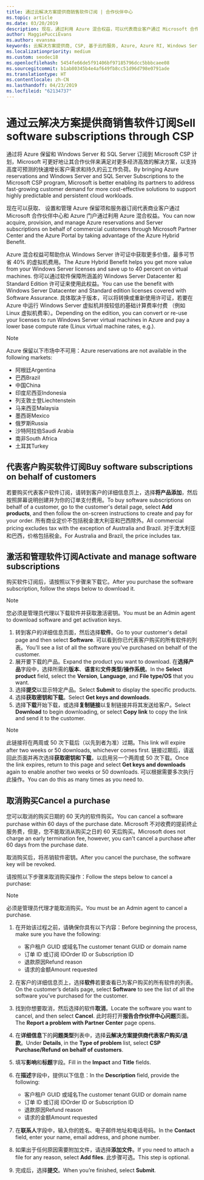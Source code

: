 ```yaml
---
title: 通过云解决方案提供商销售软件订阅 | 合作伙伴中心
ms.topic: article
ms.date: 03/20/2019
description: 现在，通过利用 Azure 混合权益，可以代表商业客户通过 Microsoft 合作伙伴中心和 Azure 门户获取、预配和管理 Azure 预留实例和服务器订阅。
author: MaggiePucciEvans
ms.author: evansma
keywords: 云解决方案提供商, CSP, 基于云的服务, Azure, Azure RI, Windows Server, SQL Server, 软件订阅
ms.localizationpriority: medium
ms.custom: seodec18
ms.openlocfilehash: 5454fe66de5f91406bf97185796dcc5bbbcaee08
ms.sourcegitcommit: b1ab80345b4e4af649fb8cc51d96d798e0791ade
ms.translationtype: HT
ms.contentlocale: zh-CN
ms.lasthandoff: 04/23/2019
ms.locfileid: "62134737"
---
```

# <a name="sell-software-subscriptions-through-csp"></a><span data-ttu-id="33eeb-104">通过云解决方案提供商销售软件订阅</span><span class="sxs-lookup"><span data-stu-id="33eeb-104">Sell software subscriptions through CSP</span></span>

<span data-ttu-id="33eeb-105">通过将 Azure 保留和 Windows Server 和 SQL Server 订阅到 Microsoft CSP 计划，Microsoft 可更好地让其合作伙伴来满足对更多经济高效的解决方案，以支持高度可预测的快速增长客户需求和持久的云工作负荷。</span><span class="sxs-lookup"><span data-stu-id="33eeb-105">By bringing Azure reservations and Windows Server and SQL Server Subscriptions to the Microsoft CSP program, Microsoft is better enabling its partners to address fast-growing customer demand for more cost-effective solutions to support highly predictable and persistent cloud workloads.</span></span> 

<span data-ttu-id="33eeb-106">现在可以获取、 设置和管理 Azure 保留项和服务器订阅代表商业客户通过 Microsoft 合作伙伴中心和 Azure 门户通过利用 Azure 混合权益。</span><span class="sxs-lookup"><span data-stu-id="33eeb-106">You can now acquire, provision, and manage Azure reservations and Server subscriptions on behalf of commercial customers through Microsoft Partner Center and the Azure Portal by taking advantage of the Azure Hybrid Benefit.</span></span> 

<span data-ttu-id="33eeb-107">Azure 混合权益可帮助你从 Windows Server 许可证中获取更多价值，最多可节省 40% 的虚拟机费用。</span><span class="sxs-lookup"><span data-stu-id="33eeb-107">The Azure Hybrid Benefit helps you get more value from your Windows Server licenses and save up to 40 percent on virtual machines.</span></span> <span data-ttu-id="33eeb-108">你可以通过软件保障所涵盖的 Windows Server Datacenter 和 Standard Edition 许可证来使用此权益。</span><span class="sxs-lookup"><span data-stu-id="33eeb-108">You can use the benefit with Windows Server Datacenter and Standard edition licenses covered with Software Assurance.</span></span> <span data-ttu-id="33eeb-109">具体取决于版本，可以将转换或重新使用许可证，若要在 Azure 中运行 Windows Server 虚拟机并按较低的基础计算费率付费 （例如 Linux 虚拟机费率）。</span><span class="sxs-lookup"><span data-stu-id="33eeb-109">Depending on the edition, you can convert or re-use your licenses to run Windows Server virtual machines in Azure and pay a lower base compute rate (Linux virtual machine rates, e.g.).</span></span>

> [!NOTE]  
> <span data-ttu-id="33eeb-110">Azure 保留以下市场中不可用：</span><span class="sxs-lookup"><span data-stu-id="33eeb-110">Azure reservations are not available in the following markets:</span></span>  
> * <span data-ttu-id="33eeb-111">阿根廷</span><span class="sxs-lookup"><span data-stu-id="33eeb-111">Argentina</span></span>
> * <span data-ttu-id="33eeb-112">巴西</span><span class="sxs-lookup"><span data-stu-id="33eeb-112">Brazil</span></span>
> * <span data-ttu-id="33eeb-113">中国</span><span class="sxs-lookup"><span data-stu-id="33eeb-113">China</span></span>
> * <span data-ttu-id="33eeb-114">印度尼西亚</span><span class="sxs-lookup"><span data-stu-id="33eeb-114">Indonesia</span></span>
> * <span data-ttu-id="33eeb-115">列支敦士登</span><span class="sxs-lookup"><span data-stu-id="33eeb-115">Liechtenstein</span></span>
> * <span data-ttu-id="33eeb-116">马来西亚</span><span class="sxs-lookup"><span data-stu-id="33eeb-116">Malaysia</span></span>
> * <span data-ttu-id="33eeb-117">墨西哥</span><span class="sxs-lookup"><span data-stu-id="33eeb-117">Mexico</span></span>
> * <span data-ttu-id="33eeb-118">俄罗斯</span><span class="sxs-lookup"><span data-stu-id="33eeb-118">Russia</span></span>
> * <span data-ttu-id="33eeb-119">沙特阿拉伯</span><span class="sxs-lookup"><span data-stu-id="33eeb-119">Saudi Arabia</span></span>
> * <span data-ttu-id="33eeb-120">南非</span><span class="sxs-lookup"><span data-stu-id="33eeb-120">South Africa</span></span>
> * <span data-ttu-id="33eeb-121">土耳其</span><span class="sxs-lookup"><span data-stu-id="33eeb-121">Turkey</span></span>

<!--March 20, 2019 - this list of countries was correct as of today. Maggie last updated the list according to FAREAST\v-pubobb in bug 20907186.
-->

## <a name="buy-software-subscriptions-on-behalf-of-customers"></a><span data-ttu-id="33eeb-122">代表客户购买软件订阅</span><span class="sxs-lookup"><span data-stu-id="33eeb-122">Buy software subscriptions on behalf of customers</span></span>

<span data-ttu-id="33eeb-123">若要购买代表客户软件订阅，请转到客户的详细信息页上，选择**将产品添加**，然后按照屏幕说明创建并为你的订单支付费用。</span><span class="sxs-lookup"><span data-stu-id="33eeb-123">To buy software subscriptions on behalf of a customer, go to the customer's detail page, select **Add products**, and then follow the on-screen instructions to create and pay for your order.</span></span> <span data-ttu-id="33eeb-124">所有商业定价不包括税金澳大利亚和巴西除外。</span><span class="sxs-lookup"><span data-stu-id="33eeb-124">All commercial pricing excludes tax with the exception of Australia and Brazil.</span></span> <span data-ttu-id="33eeb-125">对于澳大利亚和巴西，价格包括税金。</span><span class="sxs-lookup"><span data-stu-id="33eeb-125">For Australia and Brazil, the price includes tax.</span></span>

## <a name="activate-and-manage-software-subscriptions"></a><span data-ttu-id="33eeb-126">激活和管理软件订阅</span><span class="sxs-lookup"><span data-stu-id="33eeb-126">Activate and manage software subscriptions</span></span>

<span data-ttu-id="33eeb-127">购买软件订阅后，请按照以下步骤来下载它。</span><span class="sxs-lookup"><span data-stu-id="33eeb-127">After you purchase the software subscription, follow the steps below to download it.</span></span>

>[!NOTE]
><span data-ttu-id="33eeb-128">您必须是管理员代理以下载软件并获取激活密钥。</span><span class="sxs-lookup"><span data-stu-id="33eeb-128">You must be an Admin agent to download software and get activation keys.</span></span>

1. <span data-ttu-id="33eeb-129">转到客户的详细信息页面，然后选择**软件**。</span><span class="sxs-lookup"><span data-stu-id="33eeb-129">Go to your customer's detail page and then select **Software**.</span></span> <span data-ttu-id="33eeb-130">可以看到你已代表客户购买的所有软件的列表。</span><span class="sxs-lookup"><span data-stu-id="33eeb-130">You’ll see a list of all the software you’ve purchased on behalf of the customer.</span></span> 
2.  <span data-ttu-id="33eeb-131">展开要下载的产品。</span><span class="sxs-lookup"><span data-stu-id="33eeb-131">Expand the product you want to download.</span></span> <span data-ttu-id="33eeb-132">在**选择产品**字段中，选择所需的**版本**、**语言**和**文件类型/操作系统**。</span><span class="sxs-lookup"><span data-stu-id="33eeb-132">In the **Select product** field, select the **Version**, **Language**, and **File type/OS** that you want.</span></span> 
3.  <span data-ttu-id="33eeb-133">选择**提交**以显示特定产品。</span><span class="sxs-lookup"><span data-stu-id="33eeb-133">Select **Submit** to display the specific products.</span></span> 
4.  <span data-ttu-id="33eeb-134">选择**获取密钥和下载**。</span><span class="sxs-lookup"><span data-stu-id="33eeb-134">Select **Get keys and downloads**.</span></span> 
5.  <span data-ttu-id="33eeb-135">选择**下载**开始下载，或选择**复制链接**以复制链接并将其发送给客户。</span><span class="sxs-lookup"><span data-stu-id="33eeb-135">Select **Download** to begin downloading, or select **Copy link** to copy the link and send it to the customer.</span></span> 

>[!NOTE]
><span data-ttu-id="33eeb-136">此链接将在两周或 50 次下载后（以先到者为准）过期。</span><span class="sxs-lookup"><span data-stu-id="33eeb-136">This link will expire after two weeks or 50 downloads, whichever comes first.</span></span> <span data-ttu-id="33eeb-137">链接过期后，请返回此页面并再次选择**获取密钥和下载**，以启用另一个两周或 50 次下载。</span><span class="sxs-lookup"><span data-stu-id="33eeb-137">Once the link expires, return to this page and select **Get keys and downloads** again to enable another two weeks or 50 downloads.</span></span> <span data-ttu-id="33eeb-138">可以根据需要多次执行此操作。</span><span class="sxs-lookup"><span data-stu-id="33eeb-138">You can do this as many times as you need to.</span></span> 

## <a name="cancel-a-purchase"></a><span data-ttu-id="33eeb-139">取消购买</span><span class="sxs-lookup"><span data-stu-id="33eeb-139">Cancel a purchase</span></span>

<span data-ttu-id="33eeb-140">您可以取消的购买日期的 60 天内的软件购买。</span><span class="sxs-lookup"><span data-stu-id="33eeb-140">You can cancel a software purchase within 60 days of the purchase date.</span></span> <span data-ttu-id="33eeb-141">Microsoft 不对收费的提前终止服务费，但是，您不能取消从购买之日的 60 天后购买。</span><span class="sxs-lookup"><span data-stu-id="33eeb-141">Microsoft does not charge an early termination fee, however, you can't cancel a purchase after 60 days from the purchase date.</span></span>

<span data-ttu-id="33eeb-142">取消购买后，将吊销软件密钥。</span><span class="sxs-lookup"><span data-stu-id="33eeb-142">After you cancel the purchase, the software key will be revoked.</span></span> 

<span data-ttu-id="33eeb-143">请按照以下步骤来取消购买操作：</span><span class="sxs-lookup"><span data-stu-id="33eeb-143">Follow the steps below to cancel a purchase:</span></span>

>[!NOTE]
><span data-ttu-id="33eeb-144">必须是管理员代理才能取消购买。</span><span class="sxs-lookup"><span data-stu-id="33eeb-144">You must be an Admin agent to cancel a purchase.</span></span> 

1.  <span data-ttu-id="33eeb-145">在开始该过程之前，请确保你具有以下内容：</span><span class="sxs-lookup"><span data-stu-id="33eeb-145">Before beginning the process, make sure you have the following:</span></span>
    -   <span data-ttu-id="33eeb-146">客户租户 GUID 或域名</span><span class="sxs-lookup"><span data-stu-id="33eeb-146">The customer tenant GUID or domain name</span></span>
    -   <span data-ttu-id="33eeb-147">订单 ID 或订阅 ID</span><span class="sxs-lookup"><span data-stu-id="33eeb-147">Order ID or Subscription ID</span></span>
    -   <span data-ttu-id="33eeb-148">退款原因</span><span class="sxs-lookup"><span data-stu-id="33eeb-148">Refund reason</span></span>
    -   <span data-ttu-id="33eeb-149">请求的金额</span><span class="sxs-lookup"><span data-stu-id="33eeb-149">Amount requested</span></span>

2.  <span data-ttu-id="33eeb-150">在客户的详细信息页上，选择**软件**若要查看已为客户购买的所有软件的列表。</span><span class="sxs-lookup"><span data-stu-id="33eeb-150">On the customer’s details page, select **Software** to see the list of all the software you’ve purchased for the customer.</span></span> 

3.  <span data-ttu-id="33eeb-151">找到你想要取消，然后选择的软件**取消**。</span><span class="sxs-lookup"><span data-stu-id="33eeb-151">Locate the software you want to cancel, and then select **Cancel**.</span></span> <span data-ttu-id="33eeb-152">此时将打开**报告合作伙伴中心问题**页面。</span><span class="sxs-lookup"><span data-stu-id="33eeb-152">The **Report a problem with Partner Center** page opens.</span></span> 

4.  <span data-ttu-id="33eeb-153">在**详细信息**下的**问题类型**列表中，选择**云解决方案提供商代表客户购买/退款**。</span><span class="sxs-lookup"><span data-stu-id="33eeb-153">Under **Details**, in the **Type of problem** list, select **CSP Purchase/Refund on behalf of customers**.</span></span>

5.  <span data-ttu-id="33eeb-154">填写**影响**和**标题**字段。</span><span class="sxs-lookup"><span data-stu-id="33eeb-154">Fill in the **Impact** and **Title** fields.</span></span> 

6.  <span data-ttu-id="33eeb-155">在**描述**字段中，提供以下信息：</span><span class="sxs-lookup"><span data-stu-id="33eeb-155">In the **Description** field, provide the following:</span></span> 
    -   <span data-ttu-id="33eeb-156">客户租户 GUID 或域名</span><span class="sxs-lookup"><span data-stu-id="33eeb-156">The customer tenant GUID or domain name</span></span>
    -   <span data-ttu-id="33eeb-157">订单 ID 或订阅 ID</span><span class="sxs-lookup"><span data-stu-id="33eeb-157">Order ID or Subscription ID</span></span>
    -   <span data-ttu-id="33eeb-158">退款原因</span><span class="sxs-lookup"><span data-stu-id="33eeb-158">Refund reason</span></span>
    -   <span data-ttu-id="33eeb-159">请求的金额</span><span class="sxs-lookup"><span data-stu-id="33eeb-159">Amount requested</span></span>

7.  <span data-ttu-id="33eeb-160">在**联系人**字段中，输入你的姓名、电子邮件地址和电话号码。</span><span class="sxs-lookup"><span data-stu-id="33eeb-160">In the **Contact** field, enter your name, email address, and phone number.</span></span> 

8.  <span data-ttu-id="33eeb-161">如果出于任何原因需要附加文件，请选择**添加文件**。</span><span class="sxs-lookup"><span data-stu-id="33eeb-161">If you need to attach a file for any reason, select **Add files**.</span></span> <span data-ttu-id="33eeb-162">此步骤可选。</span><span class="sxs-lookup"><span data-stu-id="33eeb-162">This step is optional.</span></span> 

9.  <span data-ttu-id="33eeb-163">完成后，选择**提交**。</span><span class="sxs-lookup"><span data-stu-id="33eeb-163">When you’re finished, select **Submit**.</span></span>
